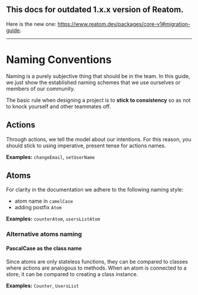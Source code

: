 ## **This docs for outdated 1.x.x version of Reatom.**

Here is the new one: https://www.reatom.dev/packages/core-v1#migration-guide.

---

# Naming Conventions

Naming is a purely subjective thing that should be in the team. In this guide, we just show the established naming schemes that we use ourselves or members of our community.

The basic rule when designing a project is to **stick to consistency** so as not to knock yourself and other teammates off.

## Actions

Through actions, we tell the model about our intentions. For this reason, you should stick to using imperative, present tense for actions names.

**Examples:** `changeEmail`, `setUserName`

## Atoms

For clarity in the documentation we adhere to the following naming style:

- atom name in `camelCase`
- adding postfix `Atom`

**Examples:** `counterAtom`, `usersListAtom`

### Alternative atoms naming

#### PascalCase as the class name

Since atoms are only stateless functions, they can be compared to classes where actions are analogous to methods. When an atom is connected to a store, it can be compared to creating a class instance.

**Examples:** `Counter`, `UsersList`
